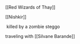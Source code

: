 [[Red Wizards of Thay]]


[[Nishkir]]

 killed by a zombie steggo
 
 
 traveling with [[Silvane Barande]]